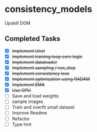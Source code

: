 # consistency_models

Upskill DGM

## Completed Tasks

- [x] ~~Implement Unet~~
- [x] ~~Implement training loop core logic~~
- [x] ~~Implement dataloader~~
- [x] ~~Implement sampling / run_step~~
- [x] ~~Implement consistency loss~~
- [x] ~~Implement optimization using RADAM~~
- [x] ~~Implement EMA~~
- [x] ~~Use GPU~~
- [ ] Save and load weights
- [ ] sample images
- [ ] Train and overfit small dataset
- [ ] Improve Readme
- [ ] Refactor
- [ ] Type hint
